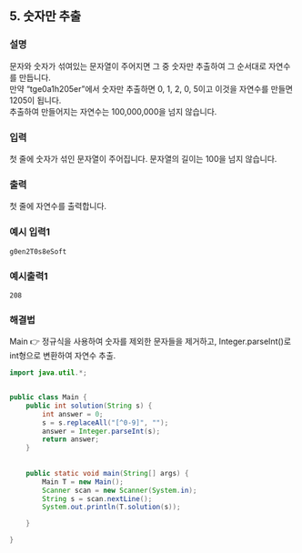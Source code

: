## 5. 숫자만 추출  
  
### 설명  
문자와 숫자가 섞여있는 문자열이 주어지면 그 중 숫자만 추출하여 그 순서대로 자연수를 만듭니다.  
만약 “tge0a1h205er”에서 숫자만 추출하면 0, 1, 2, 0, 5이고 이것을 자연수를 만들면 1205이 됩니다.  
추출하여 만들어지는 자연수는 100,000,000을 넘지 않습니다.  
  
### 입력  
첫 줄에 숫자가 섞인 문자열이 주어집니다. 문자열의 길이는 100을 넘지 않습니다.        
  
### 출력  
첫 줄에 자연수를 출력합니다.    
  
### 예시 입력1  
```
g0en2T0s8eSoft
```  
    
### 예시출력1  

```
208
```  
  
### 해결법  
Main 👉 정규식을 사용하여 숫자를 제외한 문자들을 제거하고, Integer.parseInt()로 int형으로 변환하여 자연수 추출.  
  
```java
import java.util.*;


public class Main {
	public int solution(String s) {
		int answer = 0;
		s = s.replaceAll("[^0-9]", "");
		answer = Integer.parseInt(s);
		return answer;
	}
	
	
	public static void main(String[] args) {
		Main T = new Main();
		Scanner scan = new Scanner(System.in);
		String s = scan.nextLine();
		System.out.println(T.solution(s));

	}

}

```